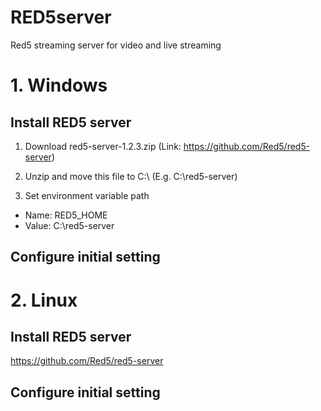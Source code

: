 # RED5server
Red5 streaming server for video and live streaming

# 1. Windows

## Install RED5 server
1. Download red5-server-1.2.3.zip (Link: https://github.com/Red5/red5-server)

2. Unzip and move this file to C:\ (E.g. C:\red5-server)

3. Set environment variable path
- Name: RED5_HOME 
- Value: C:\red5-server

## Configure initial setting

# 2. Linux

## Install RED5 server
https://github.com/Red5/red5-server

## Configure initial setting
